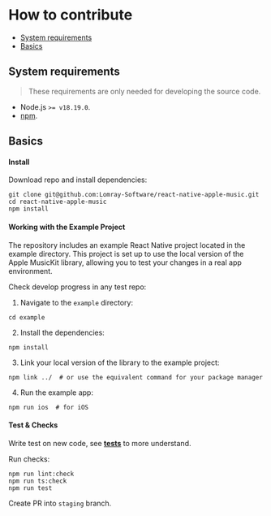# How to contribute

- [System requirements](#system-requirements)
- [Basics](#basics)

## System requirements

> These requirements are only needed for developing the source code.

- Node.js `>= v18.19.0`.
- [npm](https://www.npmjs.com/).

## Basics

#### Install

Download repo and install dependencies:

```shell
git clone git@github.com:Lomray-Software/react-native-apple-music.git
cd react-native-apple-music
npm install
```

#### Working with the Example Project

The repository includes an example React Native project located in the example directory. This project is set up to use the local version of the Apple MusicKit library, allowing you to test your changes in a real app environment.

Check develop progress in any test repo:

1. Navigate to the `example` directory:
```shell
cd example
```
2. Install the dependencies:
```shell
npm install
```
3. Link your local version of the library to the example project:
```shell
npm link ../  # or use the equivalent command for your package manager
```
4. Run the example app:
```shell
npm run ios  # for iOS
```

#### Test & Checks

Write test on new code, see [__tests__](__tests__) to more understand.

Run checks:

```shell
npm run lint:check 
npm run ts:check 
npm run test
```

Create PR into `staging` branch.
